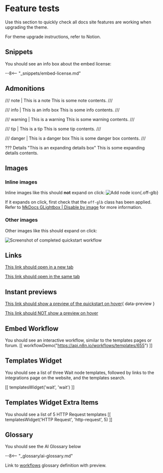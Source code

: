 # Feature tests

Use this section to quickly check all docs site features are working when upgrading the theme.

For theme upgrade instructions, refer to Notion.

## Snippets

You should see an info box about the embed license:

--8<-- "_snippets/embed-license.md"

## Admonitions

/// note | This is a note
This is some note contents.
///

/// info | This is an info box
This is some info contents.
///

/// warning | This is a warning
This is some warning contents.
///

/// tip | This is a tip
This is some tip contents.
///

/// danger | This is a danger box
This is some danger box contents.
///

??? Details "This is an expanding details box"
	This is some expanding details contents.

## Images

### Inline images

Inline images like this should **not** expand on click: <span class="inline-image">![Add node icon](/_images/try-it-out/add-node-small.png){.off-glb}</span>

If it expands on click, first check that the `off-glb` class has been applied. Refer to [MkDocs GLightbox | Disable by image](https://blueswen.github.io/mkdocs-glightbox/disable/image/) for more information.

### Other images

Other images like this should expand on click:

![Screenshot of completed quickstart workflow](/_images/try-it-out/tutorial-first.png)

## Links

[This link should open in a new tab](https://example.com/)

[This link should open in the same tab](/try-it-out/quickstart.md)

## Instant previews

[This link should show a preview of the quickstart on hover](/try-it-out/quickstart.md){ data-preview }

[This link should NOT show a preview on hover](/try-it-out/quickstart.md)

## Embed Workflow

You should see an interactive workflow, similar to the templates pages or forum.
[[ workflowDemo("https://api.n8n.io/workflows/templates/655") ]]

## Templates Widget

You should see a list of three Wait node templates, followed by links to the integrations page on the website, and the templates search.
<!-- see https://www.notion.so/n8n/Pull-in-templates-for-the-integrations-pages-37c716837b804d30a33b47475f6e3780 -->
[[ templatesWidget('wait', 'wait') ]]

## Templates Widget Extra Items

You should see a list of 5 HTTP Request templates
[[ templatesWidget('HTTP Request', 'http-request', 5) ]]

## Glossary

You should see the AI Glossary below

--8<-- "_glossary/ai-glossary.md"

Link to [workflows](/glossary.md#workflow-n8n) glossary definition with preview.
